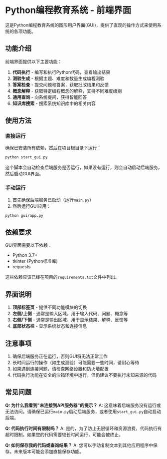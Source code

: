 # Python编程教育系统 - 前端界面

这是Python编程教育系统的图形用户界面(GUI)，提供了直观的操作方式来使用系统的各项功能。

## 功能介绍

前端界面提供以下主要功能：

1. **代码执行** - 编写和执行Python代码，查看输出结果
2. **测验生成** - 根据主题、难度和数量生成编程测验
3. **答案检查** - 提交问题和答案，获取批改结果和反馈
4. **概念解释** - 获取特定编程概念的解释，支持不同难度级别
5. **通用查询** - 向系统提问，获得智能回答
6. **知识库搜索** - 搜索系统知识库中的相关内容

## 使用方法

### 直接运行

确保已安装所有依赖，然后在项目根目录下运行：

```bash
python start_gui.py
```

这个脚本会自动检查后端服务是否运行，如果没有运行，则会自动启动后端服务，然后启动GUI界面。

### 手动运行

1. 首先确保后端服务已启动（运行`main.py`）
2. 然后运行GUI应用：

```bash
python gui/app.py
```

## 依赖要求

GUI界面需要以下依赖：

- Python 3.7+ 
- tkinter (Python标准库)
- requests

这些依赖应该已经在项目的`requirements.txt`文件中列出。

## 界面说明

1. **顶部标签页** - 提供不同功能模块的切换
2. **左侧/上侧** - 通常是输入区域，用于输入代码、问题、概念等
3. **右侧/下侧** - 通常是输出区域，用于显示结果、解释、反馈等
4. **底部状态栏** - 显示系统状态和连接信息

## 注意事项

1. 确保后端服务正在运行，否则GUI将无法正常工作
2. 长时间运行的操作（如生成测验）可能需要一些时间，请耐心等待
3. 如果遇到连接问题，请检查网络设置和防火墙配置
4. 代码执行功能在安全的沙箱环境中运行，但仍建议不要执行未知来源的代码

## 常见问题

**Q: 为什么我看到"未连接到API服务器"的提示？**
A: 这意味着后端服务没有运行或无法访问。请确保已运行`main.py`启动后端服务，或者使用`start_gui.py`自动启动后端。

**Q: 代码执行时间有限制吗？**
A: 是的，为了防止无限循环和资源浪费，代码执行有超时限制。如果您的代码需要较长时间运行，可能会被终止。

**Q: 如何保存我的代码或查询结果？**
A: 您可以手动复制文本到其他应用程序中保存。未来版本可能会添加直接保存功能。